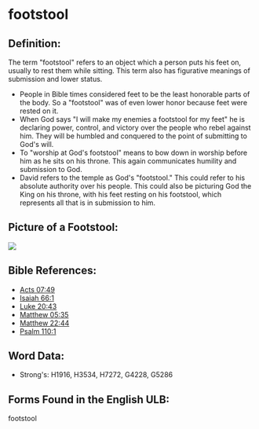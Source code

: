 # footstool

## Definition:

The term "footstool" refers to an object which a person puts his feet on, usually to rest them while sitting. This term also has figurative meanings of submission and lower status.

* People in Bible times considered feet to be the least honorable parts of the body. So a "footstool" was of even lower honor because feet were rested on it.
* When God says "I will make my enemies a footstool for my feet" he is declaring power, control, and victory over the people who rebel against him. They will be humbled and conquered to the point of submitting to God's will.
* To "worship at God's footstool" means to bow down in worship before him as he sits on his throne. This again communicates humility and submission to God.
* David refers to the temple as God's "footstool." This could refer to his absolute authority over his people. This could also be picturing God the King on his throne, with his feet resting on his footstool, which represents all that is in submission to him.

## Picture of a Footstool:

<a href="https://content.bibletranslationtools.org/WycliffeAssociates/en_tw/raw/branch/master/PNGs/f/Footstool.png"><img src="https://content.bibletranslationtools.org/WycliffeAssociates/en_tw/raw/branch/master/PNGs/f/Footstool.png" ></a>

## Bible References:

* [Acts 07:49](rc://en/tn/help/act/07/49)
* [Isaiah 66:1](rc://en/tn/help/isa/66/01)
* [Luke 20:43](rc://en/tn/help/luk/20/43)
* [Matthew 05:35](rc://en/tn/help/mat/05/35)
* [Matthew 22:44](rc://en/tn/help/mat/22/44)
* [Psalm 110:1](rc://en/tn/help/psa/110/001)

## Word Data:

* Strong's: H1916, H3534, H7272, G4228, G5286

## Forms Found in the English ULB:

footstool
